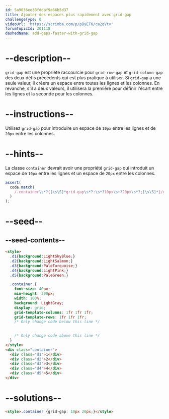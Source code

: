 ```yaml
---
id: 5a9036ee38fddaf9a66b5d37
title: Ajouter des espaces plus rapidement avec grid-gap
challengeType: 0
videoUrl: 'https://scrimba.com/p/pByETK/ca2qVtv'
forumTopicId: 301118
dashedName: add-gaps-faster-with-grid-gap
---
```


# --description--

`grid-gap` est une propriété raccourcie pour `grid-row-gap` et `grid-column-gap` des deux défis précédents qui est plus pratique à utiliser. Si `grid-gap` a une seule valeur, il créera un espace entre toutes les lignes et les colonnes. En revanche, s'il a deux valeurs, il utilisera la première pour définir l'écart entre les lignes et la seconde pour les colonnes.

# --instructions--

Utilisez `grid-gap` pour introduire un espace de `10px` entre les lignes et de `20px` entre les colonnes.

# --hints--

La classe `container` devrait avoir une propriété `grid-gap` qui introduit un espace de `10px` entre les lignes et un espace de `20px` entre les colonnes.

```js
assert(
  code.match(
    /.container\s*?{[\s\S]*grid-gap\s*?:\s*?10px\s+?20px\s*?;[\s\S]*}/gi
  )
);
```

# --seed--

## --seed-contents--

```html
<style>
  .d1{background:LightSkyBlue;}
  .d2{background:LightSalmon;}
  .d3{background:PaleTurquoise;}
  .d4{background:LightPink;}
  .d5{background:PaleGreen;}

  .container {
    font-size: 40px;
    min-height: 300px;
    width: 100%;
    background: LightGray;
    display: grid;
    grid-template-columns: 1fr 1fr 1fr;
    grid-template-rows: 1fr 1fr 1fr;
    /* Only change code below this line */

    
    /* Only change code above this line */
  }
</style>
<div class="container">
  <div class="d1">1</div>
  <div class="d2">2</div>
  <div class="d3">3</div>
  <div class="d4">4</div>
  <div class="d5">5</div>
</div>
```

# --solutions--

```html
<style>.container {grid-gap: 10px 20px;}</style>
```
